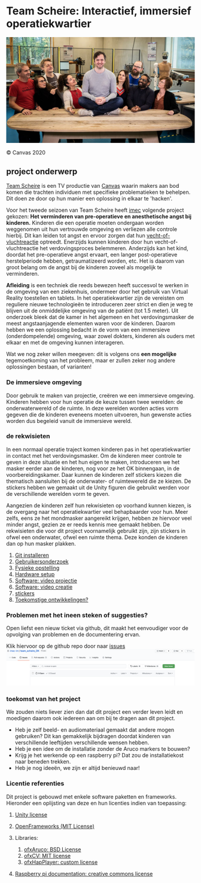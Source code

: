# Team Scheire: Interactief, immersief operatiekwartier

![](./docs/images/scheire.jpg)

&copy; Canvas 2020


## project onderwerp

[Team Scheire](https://www.canvas.be/team-scheire) is een TV productie van [Canvas](https://www.canvas.be/) waarin makers aan bod komen die trachten individuen met specifieke problematieken te behelpen. Dit doen ze door op hun manier een oplossing in elkaar te 'hacken'.

Voor het tweede seizoen van Team Scheire heeft [imec](https://www.imec.be/nl) volgende project gekozen: __Het verminderen van pre-operatieve en anesthetische angst bij kinderen.__ Kinderen die een operatie moeten ondergaan worden weggenomen uit hun vertrouwde omgeving en verliezen alle controle hierbij. Dit kan leiden tot angst en ervoor zorgen dat hun [vecht-of-vluchtreactie](https://nl.wikipedia.org/wiki/Vecht-of-vluchtreactie) optreedt. Enerzijds kunnen kinderen door hun vecht-of-vluchtreactie het verdovingsproces belemmeren. Anderzijds kan het kind, doordat het pre-operatieve angst ervaart, een langer post-operatieve herstelperiode hebben, getraumatizeerd worden, etc. Het is daarom van groot belang om de angst bij de kinderen zoveel als mogelijk te verminderen.


**Afleiding** is een techniek die reeds bewezen heeft succesvol te werken in de omgeving van een ziekenhuis, ondermeer door het gebruik van Virtual Reality toestellen en tablets. In het operatiekwartier zijn de vereisten om reguliere nieuwe technologieën te introduceren zeer strict en dien je weg te blijven uit de onmiddelijke omgeving van de patiënt (tot 1.5 meter).
Uit onderzoek bleek dat de kamer in het algemeen en het verdovingsmasker de meest angstaanjagende elementen waren voor de kinderen. Daarom hebben we een oplossing bedacht in de vorm van een immersieve (onderdompelende) omgeving, waar zowel dokters, kinderen als ouders met elkaar en met de omgeving kunnen interageren.

Wat we nog zeker willen meegeven: dit is volgens ons **een mogelijke** tegemoetkoming van het probleem, maar er zullen zeker nog andere oplossingen bestaan, of varianten!

### De immersieve omgeving

Door gebruik te maken van projectie, creëren we een immersieve omgeving. Kinderen hebben voor hun operatie de keuze tussen twee werelden: de onderwaterwereld of de ruimte. In deze werelden worden acties vorm gegeven die de kinderen eveneens moeten uitvoeren, hun gewenste acties worden dus begeleid vanuit de immersieve wereld.


### de rekwisieten

In een normaal operatie traject komen kinderen pas in het operatiekwartier in contact met het verdovingsmasker. Om de kinderen meer controle te geven in deze situatie en het hun eigen te maken, introduceren we het masker eerder aan de kinderen, nog voor ze het OK binnengaan, in de voorbereidingskamer. Daar kunnen de kinderen zelf stickers kiezen die thematisch aansluiten bij de onderwater- of ruimtewereld die ze kiezen. De stickers hebben we gemaakt uit de Unity figuren die gebruikt werden voor de verschillende werelden vorm te geven.
 
Aangezien de kinderen zelf hun rekwisieten op voorhand kunnen kiezen, is de overgang naar het operatiekwartier veel behapbaarder voor hun. Meer zelfs, eens ze het mondmasker aangereikt krijgen, hebben ze hiervoor veel minder angst, gezien ze er reeds kennis mee gemaakt hebben. De rekwisieten die voor dit project voornamelijk gebruikt zijn, zijn stickers in ofwel een onderwater, ofwel een ruimte thema. Deze konden de kinderen dan op hun masker plakken.


1. [Git installeren](docs/git.md)
2. [Gebruikersonderzoek](docs/gebruikersonderzoek.md)
1. [Fysieke opstelling](docs/fysieke_opstelling.md)
2. [Hardware setup](docs/hardware_NL.md)
3. [Software: video projectie](docs/software_video_map_NL.md)
4. [Software: video creatie](docs/software_video_creation_NL.md)
5. [stickers](docs/stickers.md)
6. [Toekomstige ontwikkelingen?](docs/toekomst.md)


### Problemen met het ineen steken of suggesties? 
Open liefst een nieuw ticket via github, dit maakt het eenvoudiger voor de opvolging van problemen en de documentering ervan.

Klik hiervoor op de github repo door naar [issues](https://github.com/imec-int/team_scheire_OK/issues)
![github issues](./docs/images/git_issues.png) 


### toekomst van het project
We zouden niets liever zien dan dat dit project een verder leven leidt en moedigen daarom ook iedereen aan om bij te dragen aan dit project. 

- Heb je zelf beeld- en audiomateriaal gemaakt dat andere mogen gebruiken? Dit kan gemakkelijk bijdragen doordat kinderen van verschillende leeftijden verschillende wensen hebben.
- Heb je een idee om de installatie zonder de Aruco markers te bouwen?
- Krijg je het werkende op een raspberry pi? Dat zou de installatiekost naar beneden trekken.
- Heb je nog ideeën, we zijn er altijd benieuwd naar!


### Licentie referenties

Dit project is gebouwd met enkele software paketten en frameworks. Hieronder een oplijsting van deze en hun licenties indien van toepassing:

1. [Unity license](https://unity3d.com/legal/as_terms)
2. [OpenFrameworks (MIT License)](https://openframeworks.cc/about/license/)
3. Libraries:

	1. [ofxAruco: BSD License](https://github.com/arturoc/ofxAruco)
	2. [ofxCV: MIT license](https://github.com/kylemcdonald/ofxCv)
	3. [ofxHapPlayer: custom license](https://github.com/bangnoise/ofxHapPlayer/blob/master/LICENSE)
	
8. [Raspberry pi documentation: creative commons license](https://www.raspberrypi.org/documentation/)